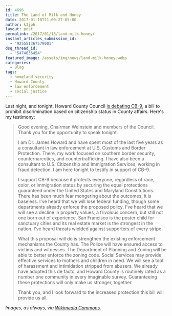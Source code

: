 ```yaml
---
id: 4696
title: The Land of Milk and Honey
date: 2017-01-18T21:00:27-05:00
author: k3jph
layout: post
permalink: /2017/01/18/land-milk-honey/
instant_articles_submission_id:
  - "925551367579001"
dsq_thread_id:
  - "5474636454"
featured_image: /assets/img/news/land-milk-honey.webp
categories:
  - Blog
tags:
  - homeland security
  - Howard County
  - law enforcement
  - social justice
---
```

Last night, and tonight, Howard County Council [is debating
CB-9](https://apps.howardcountymd.gov/olis/LegislationDetail.aspx?LegislationID=2738),
a bill to prohibit discrimination based on citizenship status in
County affairs.  Here's my testimony:

> Good evening, Chairman Weinstein and members of the Council.
Thank you for the opportunity to speak tonight.
>
> I am Dr. James Howard and have spent most of the last five years
as a consultant in law enforcement at U.S. Customs and Border
Protection.  There, my work focused on southern border security,
counternarcotics, and countertrafficking.  I have also been a
consultant to U.S. Citizenship and Immigration Services, working
in fraud detection.  I am here tonight to testify in support of
CB-9.
>
> I support CB-9 because it protects everyone, regardless of race,
color, or immigration status by securing the equal protections
guaranteed under the United States and Maryland Constitutions.
There has been much fear mongering about the outcomes, it is baseless.
I've heard that we will lose federal funding, though some departments
already enforce the proposed policy.  I've heard that we will see
a decline in property values, a frivolous concern, but still not
one born out of experience.  San Francisco is the poster child for
sanctuary cities and its real estate market is the strongest in the
nation.  I've heard threats wielded against supporters of every
stripe.
>
> What this proposal will do is strengthen the existing enforcement
mechanisms the County has.  The Police will have ensured access to
victims and witnesses.  The Department of Planning and Zoning will
be able to better enforce the zoning code.  Social Services may
provide effective services to mothers and children in need.  We
will see a tool of harassment and intimidation stripped from abusers.
We already have adopted this de facto, and Howard County is routinely
rated as a number one community in every imaginable survey.
Guaranteeing these protections will only make us stronger, together.
>
> Thank you, and I look forward to the increased protection this
bill will provide us all.

_Images, as always, via [Wikimedia
Commons](https://commons.wikimedia.org/wiki/File:Pieter_Bruegel_the_Elder_-_The_Land_of_Cockaigne.JPG)._


